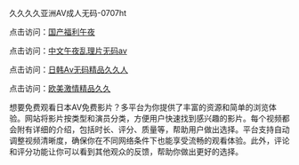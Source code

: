 久久久久亚洲AV成人无码-0707ht


点击访问：<a href="https://gfd-5xg.pages.dev/">国产福利午夜</a>

点击访问：<a href="https://gda-c7m.pages.dev/">中文午夜乱理片无码av</a>

点击访问：<a href="https://bsdf-5f5.pages.dev/">日韩Aⅴ无码精品久久人</a>

点击访问：<a href="https://vassv.pages.dev/">欧美激情精品久久</a>

想要免费观看日本AV免费影片？多平台为你提供了丰富的资源和简单的浏览体验。网站将影片按类型和演员分类，方便用户快速找到感兴趣的影片。每个视频都会附有详细的介绍，包括时长、评分、质量等，帮助用户做出选择。平台支持自动调整视频清晰度，确保你在不同网络条件下也能享受流畅的观看体验。此外，评论和评分功能让你可以看到其他观众的反馈，帮助你做出更好的选择。

<span style="display:none;">[Canonical link](https://github.com/met20250707/met18 ）</span>
